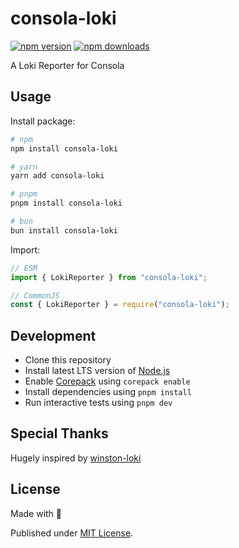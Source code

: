 # consola-loki

[![npm version][npm-version-src]][npm-version-href]
[![npm downloads][npm-downloads-src]][npm-downloads-href]

<!-- [![bundle][bundle-src]][bundle-href] -->
<!-- [![Codecov][codecov-src]][codecov-href] -->

A Loki Reporter for Consola

## Usage

Install package:

```sh
# npm
npm install consola-loki

# yarn
yarn add consola-loki

# pnpm
pnpm install consola-loki

# bun
bun install consola-loki
```

Import:

```js
// ESM
import { LokiReporter } from "consola-loki";

// CommonJS
const { LokiReporter } = require("consola-loki");
```

## Development

- Clone this repository
- Install latest LTS version of [Node.js](https://nodejs.org/en/)
- Enable [Corepack](https://github.com/nodejs/corepack) using `corepack enable`
- Install dependencies using `pnpm install`
- Run interactive tests using `pnpm dev`

## Special Thanks
Hugely inspired by [winston-loki](https://github.com/JaniAnttonen/winston-loki)

## License

Made with 💛

Published under [MIT License](./LICENSE).

<!-- Badges -->

[npm-version-src]: https://img.shields.io/npm/v/consola-loki?style=flat&colorA=18181B&colorB=F0DB4F
[npm-version-href]: https://npmjs.com/package/consola-loki
[npm-downloads-src]: https://img.shields.io/npm/dm/consola-loki?style=flat&colorA=18181B&colorB=F0DB4F
[npm-downloads-href]: https://npmjs.com/package/consola-loki

<!-- [codecov-src]: https://img.shields.io/codecov/c/gh/unjs/consola-loki/main?style=flat&colorA=18181B&colorB=F0DB4F
[codecov-href]: https://codecov.io/gh/unjs/consola-loki

[bundle-src]: https://img.shields.io/bundlephobia/minzip/consola-loki?style=flat&colorA=18181B&colorB=F0DB4F
[bundle-href]: https://bundlephobia.com/result?p=consola-loki -->
